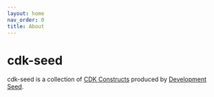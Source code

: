 ```yaml
---
layout: home
nav_order: 0
title: About
---
```


# cdk-seed

cdk-seed is a collection of [CDK Constructs](https://docs.aws.amazon.com/cdk/latest/guide/constructs.html) produced by [Development Seed](https://developmentseed.org).
